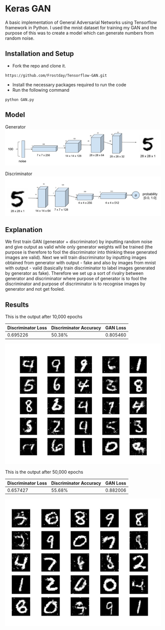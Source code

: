# Keras GAN
A basic implementation of General Adversarial Networks using Tensorflow framework in Python. I used the mnist dataset for training my GAN and the purpose of this was to create a model which can generate numbers from random noise.

## Installation and Setup

* Fork the repo and clone it.
```
https://github.com/Frostday/Tensorflow-GAN.git
```
* Install the necessary packages required to run the code
* Run the following command
```
python GAN.py
```

## Model

Generator
![](assets/generator.png)

Discriminator
![](assets/discriminator.png)

## Explanation

We first train GAN (generator + discriminator) by inputting random noise and give output as valid while only generator weights 
will be trained (the purpose is therefore to fool the discriminator into thinking these generated images are valid).
Next we will train discriminator by inputting images obtained from generator with output - fake and also by images from 
mnist with output - valid (basically train discriminator to label images generated by generator as fake).
Therefore we set up a sort of rivalry between generator and discriminator where purpose of generator is to fool the discriminator 
and purpose of discriminator is to recognise images by generator and not get fooled.

## Results

This is the output after 10,000 epochs

| Discriminator Loss  | Discriminator Accuracy | GAN Loss       |
|:--------------------|:-----------------------|:---------------|
|0.695226             |50.38%                  |0.805460        |

![](assets/10k.jpeg)

This is the output after 50,000 epochs

| Discriminator Loss  | Discriminator Accuracy | GAN Loss       |
|:--------------------|:-----------------------|:---------------|
|0.657427             |55.68%                  |0.882006        |

![](assets/50k.jpeg)
